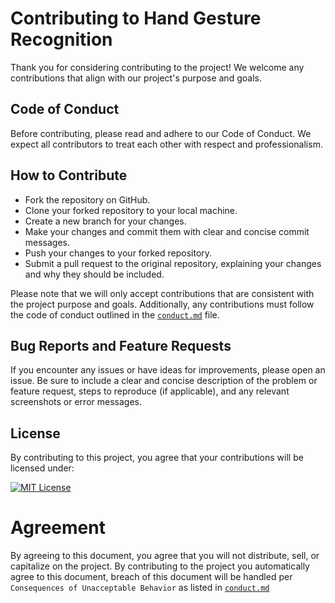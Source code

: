 # Contributing to Hand Gesture Recognition
Thank you for considering contributing to the project! We welcome any contributions that align with our project's purpose and goals.

## Code of Conduct
Before contributing, please read and adhere to our Code of Conduct. We expect all contributors to treat each other with respect and professionalism.

## How to Contribute
- Fork the repository on GitHub.
- Clone your forked repository to your local machine.
- Create a new branch for your changes.
- Make your changes and commit them with clear and concise commit messages.
- Push your changes to your forked repository.
- Submit a pull request to the original repository, explaining your changes and why they should be included.

Please note that we will only accept contributions that are consistent with the project purpose and goals. Additionally, any contributions must follow the code of conduct outlined in the [`conduct.md`](CODE_OF_CONDUCT.md) file.

## Bug Reports and Feature Requests
If you encounter any issues or have ideas for improvements, please open an issue. Be sure to include a clear and concise description of the problem or feature request, steps to reproduce (if applicable), and any relevant screenshots or error messages.

## License
By contributing to this project, you agree that your contributions will be licensed under:

[![MIT License](https://img.shields.io/badge/License-MIT-green.svg)](https://opensource.org/license/mit/)


# Agreement
By agreeing to this document, you agree that you will not distribute, sell, or capitalize on the project.
By contributing to the project you automatically agree to this document,
breach of this document will be handled per `Consequences of Unacceptable Behavior` as listed in [`conduct.md`](CODE_OF_CONDUCT.md)